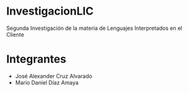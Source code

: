 # InvestigacionLIC
Segunda Investigación de la materia de Lenguajes Interpretados en el Cliente
# Integrantes
- José Alexander Cruz Alvarado
- Mario Daniel Díaz Amaya
